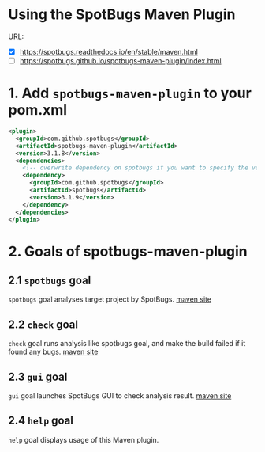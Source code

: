 # Using the SpotBugs Maven Plugin

URL: 
- [x] https://spotbugs.readthedocs.io/en/stable/maven.html
- [ ] https://spotbugs.github.io/spotbugs-maven-plugin/index.html

# 1. Add `spotbugs-maven-plugin` to your pom.xml

```xml
<plugin>
  <groupId>com.github.spotbugs</groupId>
  <artifactId>spotbugs-maven-plugin</artifactId>
  <version>3.1.8</version>
  <dependencies>
    <!-- overwrite dependency on spotbugs if you want to specify the version of spotbugs -->
    <dependency>
      <groupId>com.github.spotbugs</groupId>
      <artifactId>spotbugs</artifactId>
      <version>3.1.9</version>
    </dependency>
  </dependencies>
</plugin>
```

# 2. Goals of spotbugs-maven-plugin

## 2.1 `spotbugs` goal

`spotbugs` goal analyses target project by SpotBugs. [maven site](https://spotbugs.github.io/spotbugs-maven-plugin/spotbugs-mojo.html)

## 2.2 `check` goal

`check` goal runs analysis like spotbugs goal, and make the build failed if it found any bugs. [maven site](https://spotbugs.github.io/spotbugs-maven-plugin/check-mojo.html)

## 2.3 `gui` goal

`gui` goal launches SpotBugs GUI to check analysis result. [maven site](https://spotbugs.github.io/spotbugs-maven-plugin/gui-mojo.html)

## 2.4 `help` goal

`help` goal displays usage of this Maven plugin.






